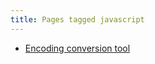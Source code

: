 ```yaml
---
title: Pages tagged javascript
---
```


- [Encoding conversion tool](/notes/encoding-converter.html)
